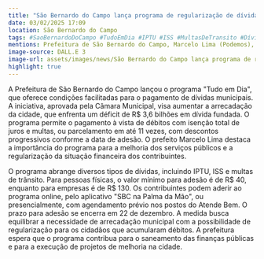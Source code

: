 ```yaml
---
title: "São Bernardo do Campo lança programa de regularização de dívidas municipais"
date: 03/02/2025 17:09
location: São Bernardo do Campo
tags: #SaoBernardoDoCampo #TudoEmDia #IPTU #ISS #MultasDeTransito #DívidaMunicipal #RegularizaçãoDeDívidas #PrefeituraSBC #PagamentoFacilitado #SBCNaPalmaDaMao #abc360noticias
mentions: Prefeitura de São Bernardo do Campo, Marcelo Lima (Podemos), Câmara Municipal, Programa Tudo em Dia, IPTU, ISS, LOA, Lei Orçamentária Anual, Atende Bem, SBC na Palma da Mão.
image-source: DALL.E 3
image-url: assets/images/news/São Bernardo do Campo lança programa de regularização de dívidas municipais.jpg
highlight: true
---
```


A Prefeitura de São Bernardo do Campo lançou o programa "Tudo em Dia", que oferece condições facilitadas para o pagamento de dívidas municipais.  A iniciativa, aprovada pela Câmara Municipal, visa aumentar a arrecadação da cidade, que enfrenta um déficit de R$ 3,6 bilhões em dívida fundada. O programa permite o pagamento à vista de débitos com isenção total de juros e multas, ou parcelamento em até 11 vezes, com descontos progressivos conforme a data de adesão.  O prefeito Marcelo Lima destaca a importância do programa para a melhoria dos serviços públicos e a regularização da situação financeira dos contribuintes.

O programa abrange diversos tipos de dívidas, incluindo IPTU, ISS e multas de trânsito.  Para pessoas físicas, o valor mínimo para adesão é de R$ 40, enquanto para empresas é de R$ 130. Os contribuintes podem aderir ao programa online, pelo aplicativo "SBC na Palma da Mão", ou presencialmente, com agendamento prévio nos postos do Atende Bem. O prazo para adesão se encerra em 22 de dezembro.  A medida busca equilibrar a necessidade de arrecadação municipal com a possibilidade de regularização para os cidadãos que acumularam débitos.  A prefeitura espera que o programa contribua para o saneamento das finanças públicas e para a execução de projetos de melhoria na cidade.
